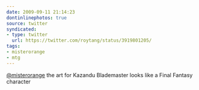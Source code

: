 ```yaml
---
date: 2009-09-11 21:14:23
dontinlinephotos: true
source: twitter
syndicated:
- type: twitter
  url: https://twitter.com/roytang/status/3919801205/
tags:
- misterorange
- mtg
---
```


[@misterorange](https://twitter.com/misterorange/) the art for Kazandu Blademaster looks like a Final Fantasy character